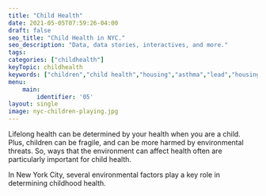 ```yaml
---
title: "Child Health"
date: 2021-05-05T07:59:26-04:00
draft: false
seo_title: "Child Health in NYC."
seo_description: "Data, data stories, interactives, and more."
tags: 
categories: ["childhealth"]
keyTopic: childhealth
keywords: ["children","child health","housing","asthma","lead","housing"]
menu:
    main:
        identifier: '05'
layout: single
image: nyc-children-playing.jpg
---
```


Lifelong health can be determined by your health when you are a child. Plus, children can be fragile, and can be more harmed by environmental threats. So, ways that the environment can affect health often are particularly important for child health.

In New York City, several environmental factors play a key role in determining childhood health. 
